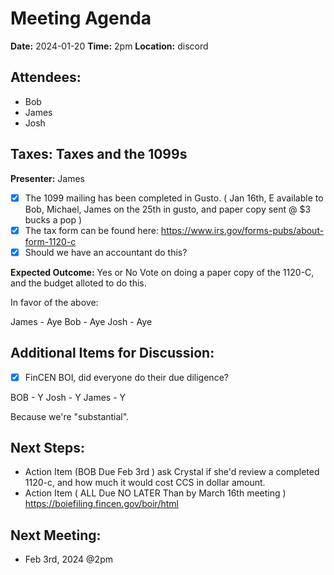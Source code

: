 # Meeting Agenda

**Date:**  2024-01-20
**Time:**   2pm
**Location:**   discord

## Attendees:   
- Bob
- James
- Josh

## Taxes: Taxes and the 1099s

**Presenter:** James

- [x] The 1099 mailing has been completed in Gusto. ( Jan 16th, E available to Bob, Michael, James on the 25th in gusto, and paper copy sent @ $3 bucks a pop )
- [x] The tax form can be found here: https://www.irs.gov/forms-pubs/about-form-1120-c
- [x] Should we have an accountant do this?

**Expected Outcome:** Yes or No Vote on doing a paper copy of the 1120-C, and the budget alloted to do this.

In favor of the above:

James - Aye
Bob - Aye
Josh - Aye


## Additional Items for Discussion:

- [x] FinCEN BOI, did everyone do their due diligence?

BOB - Y
Josh - Y
James - Y

Because we're "substantial".

## Next Steps:

- Action Item (BOB Due Feb 3rd ) ask Crystal if she'd review a completed 1120-c, and how much it would cost CCS in dollar amount.
- Action Item ( ALL Due NO LATER Than by March 16th meeting ) https://boiefiling.fincen.gov/boir/html

## Next Meeting:

- Feb 3rd, 2024 @2pm
